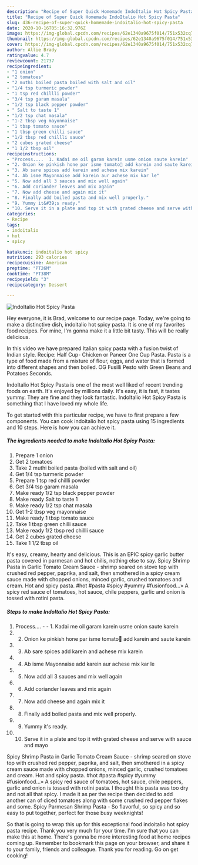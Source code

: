 ```yaml
---
description: "Recipe of Super Quick Homemade IndoItalio Hot Spicy Pasta"
title: "Recipe of Super Quick Homemade IndoItalio Hot Spicy Pasta"
slug: 436-recipe-of-super-quick-homemade-indoitalio-hot-spicy-pasta
date: 2020-10-16T05:16:32.976Z
image: https://img-global.cpcdn.com/recipes/62e1340a9675f014/751x532cq70/indoitalio-hot-spicy-pasta-recipe-main-photo.jpg
thumbnail: https://img-global.cpcdn.com/recipes/62e1340a9675f014/751x532cq70/indoitalio-hot-spicy-pasta-recipe-main-photo.jpg
cover: https://img-global.cpcdn.com/recipes/62e1340a9675f014/751x532cq70/indoitalio-hot-spicy-pasta-recipe-main-photo.jpg
author: Allie Brady
ratingvalue: 4.7
reviewcount: 21737
recipeingredient:
- "1 onion"
- "2 tomatoes"
- "2 muthi boiled pasta boiled with salt and oil"
- "1/4 tsp turmeric powder"
- "1 tsp red chillli powder"
- "3/4 tsp garam masala"
- "1/2 tsp black pepper powder"
- " Salt to taste 1"
- "1/2 tsp chat masala"
- "1-2 tbsp veg mayonnaise"
- "1 tbsp tomato sauce"
- "1 tbsp green chilli sauce"
- "1/2 tbsp red chillli sauce"
- "2 cubes grated cheese"
- "1 1/2 tbsp oil"
recipeinstructions:
- "Process....  1. Kadai me oil garam karein usme onion saute karein"
- "2. Onion ke pinkish hone par isme tomato🍅 add karein and saute karein"
- "3. Ab sare spices add karein and achese mix karein"
- "4. Ab isme Mayonnaise add karein aur achese mix kar le"
- "5. Now add all 3 sauces and mix well again"
- "6. Add coriander leaves and mix again"
- "7. Now add cheese and again mix it"
- "8. Finally add boiled pasta and mix well properly."
- "9. Yummy it&#39;s ready."
- "10. Serve it in a plate and top it with grated cheese and serve with sauce and mayo"
categories:
- Recipe
tags:
- indoitalio
- hot
- spicy

katakunci: indoitalio hot spicy 
nutrition: 293 calories
recipecuisine: American
preptime: "PT26M"
cooktime: "PT38M"
recipeyield: "3"
recipecategory: Dessert

---
```



![IndoItalio Hot Spicy Pasta](https://img-global.cpcdn.com/recipes/62e1340a9675f014/751x532cq70/indoitalio-hot-spicy-pasta-recipe-main-photo.jpg)

Hey everyone, it is Brad, welcome to our recipe page. Today, we're going to make a distinctive dish, indoitalio hot spicy pasta. It is one of my favorites food recipes. For mine, I'm gonna make it a little bit tasty. This will be really delicious.

In this video we have prepared Italian spicy pasta with a fusion twist of Indian style. Recipe: Half Cup- Chicken or Paneer One Cup Pasta. Pasta is a type of food made from a mixture of flour, eggs, and water that is formed into different shapes and then boiled. OG Fusilli Pesto with Green Beans and Potatoes Seconds.

IndoItalio Hot Spicy Pasta is one of the most well liked of recent trending foods on earth. It's enjoyed by millions daily. It's easy, it is fast, it tastes yummy. They are fine and they look fantastic. IndoItalio Hot Spicy Pasta is something that I have loved my whole life.


To get started with this particular recipe, we have to first prepare a few components. You can cook indoitalio hot spicy pasta using 15 ingredients and 10 steps. Here is how you can achieve it.

<!--inarticleads1-->

##### The ingredients needed to make IndoItalio Hot Spicy Pasta:

1. Prepare 1 onion
1. Get 2 tomatoes
1. Take 2 muthi boiled pasta (boiled with salt and oil)
1. Get 1/4 tsp turmeric powder
1. Prepare 1 tsp red chillli powder
1. Get 3/4 tsp garam masala
1. Make ready 1/2 tsp black pepper powder
1. Make ready  Salt to taste 1
1. Make ready 1/2 tsp chat masala
1. Get 1-2 tbsp veg mayonnaise
1. Make ready 1 tbsp tomato sauce
1. Take 1 tbsp green chilli sauce
1. Make ready 1/2 tbsp red chillli sauce
1. Get 2 cubes grated cheese
1. Take 1 1/2 tbsp oil


It&#39;s easy, creamy, hearty and delicious. This is an EPIC spicy garlic butter pasta covered in parmesan and hot chilis, nothing else to say. Spicy Shrimp Pasta in Garlic Tomato Cream Sauce - shrimp seared on stove top with crushed red pepper, paprika, and salt, then smothered in a spicy cream sauce made with chopped onions, minced garlic, crushed tomatoes and cream. Hot and spicy pasta. #hot #pasta #spicy #yummy #fusionfood…» A spicy red sauce of tomatoes, hot sauce, chile peppers, garlic and onion is tossed with rotini pasta. 

<!--inarticleads2-->

##### Steps to make IndoItalio Hot Spicy Pasta:

1. Process.... -  - 1. Kadai me oil garam karein usme onion saute karein
1. 2. Onion ke pinkish hone par isme tomato🍅 add karein and saute karein
1. 3. Ab sare spices add karein and achese mix karein
1. 4. Ab isme Mayonnaise add karein aur achese mix kar le
1. 5. Now add all 3 sauces and mix well again
1. 6. Add coriander leaves and mix again
1. 7. Now add cheese and again mix it
1. 8. Finally add boiled pasta and mix well properly.
1. 9. Yummy it&#39;s ready.
1. 10. Serve it in a plate and top it with grated cheese and serve with sauce and mayo


Spicy Shrimp Pasta in Garlic Tomato Cream Sauce - shrimp seared on stove top with crushed red pepper, paprika, and salt, then smothered in a spicy cream sauce made with chopped onions, minced garlic, crushed tomatoes and cream. Hot and spicy pasta. #hot #pasta #spicy #yummy #fusionfood…» A spicy red sauce of tomatoes, hot sauce, chile peppers, garlic and onion is tossed with rotini pasta. I thought this pasta was too dry and not all that spicy. I made it as per the recipe then decided to add another can of diced tomatoes along with some crushed red pepper flakes and some. Spicy Parmesan Shrimp Pasta - So flavorful, so spicy and so easy to put together, perfect for those busy weeknights! 

So that is going to wrap this up for this exceptional food indoitalio hot spicy pasta recipe. Thank you very much for your time. I'm sure that you can make this at home. There's gonna be more interesting food at home recipes coming up. Remember to bookmark this page on your browser, and share it to your family, friends and colleague. Thank you for reading. Go on get cooking!
